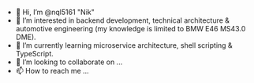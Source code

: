 - 👋 Hi, I’m @nql5161 "Nik"
- 👀 I’m interested in backend development, technical architecture & automotive engineering (my knowledge is limited to BMW E46 MS43.0 DME).
- 🌱 I’m currently learning microservice architecture, shell scripting & TypeScript.
- 💞️ I’m looking to collaborate on ...
- 📫 How to reach me ...

<!---
nql5161/nql5161 is a ✨ special ✨ repository because its `README.md` (this file) appears on your GitHub profile.
You can click the Preview link to take a look at your changes.
--->
